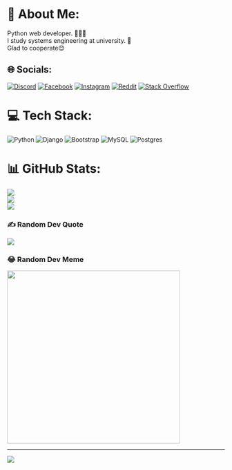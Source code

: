 # 💫 About Me:
Python web developer. 🐍🧑‍💻<br>I study systems engineering at university. 🏫<br>Glad to cooperate😊


## 🌐 Socials:
[![Discord](https://img.shields.io/badge/Discord-%237289DA.svg?logo=discord&logoColor=white)](https://discord.gg/varosick) [![Facebook](https://img.shields.io/badge/Facebook-%231877F2.svg?logo=Facebook&logoColor=white)](https://facebook.com/varosick) [![Instagram](https://img.shields.io/badge/Instagram-%23E4405F.svg?logo=Instagram&logoColor=white)](https://instagram.com/varosick) [![Reddit](https://img.shields.io/badge/Reddit-%23FF4500.svg?logo=Reddit&logoColor=white)](https://reddit.com/user/varosick) [![Stack Overflow](https://img.shields.io/badge/-Stackoverflow-FE7A16?logo=stack-overflow&logoColor=white)](https://stackoverflow.com/users/22422565) 

# 💻 Tech Stack:
![Python](https://img.shields.io/badge/python-3670A0?style=for-the-badge&logo=python&logoColor=ffdd54) ![Django](https://img.shields.io/badge/django-%23092E20.svg?style=for-the-badge&logo=django&logoColor=white) ![Bootstrap](https://img.shields.io/badge/bootstrap-%23563D7C.svg?style=for-the-badge&logo=bootstrap&logoColor=white) ![MySQL](https://img.shields.io/badge/mysql-%2300f.svg?style=for-the-badge&logo=mysql&logoColor=white) ![Postgres](https://img.shields.io/badge/postgres-%23316192.svg?style=for-the-badge&logo=postgresql&logoColor=white)
# 📊 GitHub Stats:
![](https://github-readme-stats.vercel.app/api?username=MilsieV&theme=dark&hide_border=false&include_all_commits=false&count_private=false)<br/>
![](https://github-readme-streak-stats.herokuapp.com/?user=MilsieV&theme=dark&hide_border=false)<br/>
![](https://github-readme-stats.vercel.app/api/top-langs/?username=MilsieV&theme=dark&hide_border=false&include_all_commits=false&count_private=false&layout=compact)

### ✍️ Random Dev Quote
![](https://quotes-github-readme.vercel.app/api?type=horizontal&theme=dark)

### 😂 Random Dev Meme
<img src='https://randommeme-five.vercel.app/' style="height: 400px;"/>

---
[![](https://visitcount.itsvg.in/api?id=MilsieV&icon=2&color=0)](https://visitcount.itsvg.in)

<!-- Proudly created with GPRM ( https://gprm.itsvg.in ) -->
